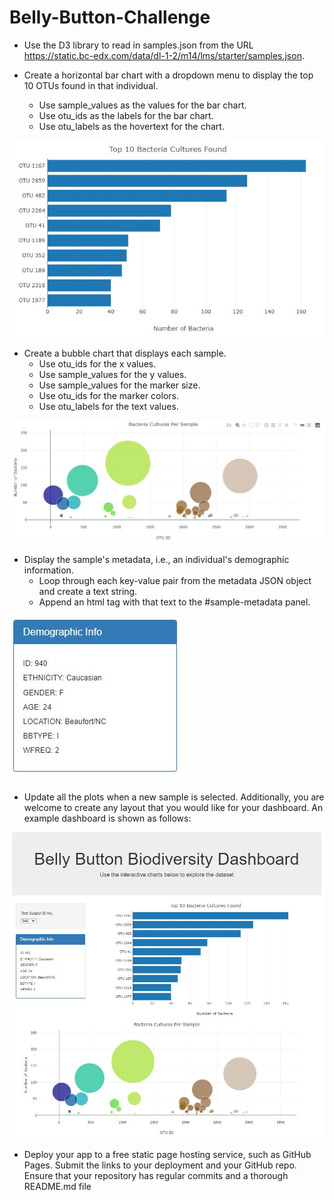 # Belly-Button-Challenge

* Use the D3 library to read in samples.json from the URL https://static.bc-edx.com/data/dl-1-2/m14/lms/starter/samples.json.

* Create a horizontal bar chart with a dropdown menu to display the top 10 OTUs found in that individual.
  - Use sample_values as the values for the bar chart.
  - Use otu_ids as the labels for the bar chart.
  - Use otu_labels as the hovertext for the chart.

![Image](Images/bar_chart.jpeg)

* Create a bubble chart that displays each sample.
  - Use otu_ids for the x values.
  - Use sample_values for the y values.
  - Use sample_values for the marker size.
  - Use otu_ids for the marker colors.
  - Use otu_labels for the text values.

![Image](Images/bubble_chart.jpg)

* Display the sample's metadata, i.e., an individual's demographic information.
  - Loop through each key-value pair from the metadata JSON object and create a text string.
  - Append an html tag with that text to the #sample-metadata panel.

![Image](Images/panel.jpeg)

* Update all the plots when a new sample is selected. Additionally, you are welcome to create any layout that you would like for your dashboard. An example dashboard is shown as follows:

![Image](Images/total_page.jpeg)

* Deploy your app to a free static page hosting service, such as GitHub Pages. Submit the links to your deployment and your GitHub repo. Ensure that your repository has regular commits and a thorough README.md file
